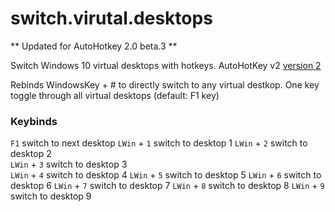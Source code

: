 # switch.virutal.desktops
** Updated for AutoHotkey 2.0 beta.3 **

Switch Windows 10 virtual desktops with hotkeys. AutoHotKey v2 [version 2](https://www.autohotkey.com/v2/) 

Rebinds WindowsKey + # to directly switch to any virtual destkop.
One key toggle through all virtual desktops (default: F1 key)

### Keybinds
`F1` switch to next desktop 
`LWin` + `1` switch to desktop 1 
`LWin` + `2` switch to desktop 2  
`LWin` + `3` switch to desktop 3  
`LWin` + `4` switch to desktop 4
`LWin` + `5` switch to desktop 5 
`LWin` + `6` switch to desktop 6
`LWin` + `7` switch to desktop 7
`LWin` + `8` switch to desktop 8
`LWin` + `9` switch to desktop 9